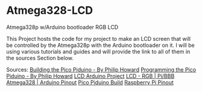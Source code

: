 # Atmega328-LCD
Atmega328p w/Arduino bootloader RGB LCD

This Project hosts the code for my project to make an LCD screen that will be controlled by the Atmega328p with the Arduino bootloader on it. I will be using various tutorials and guides and will provide the link to all of them in the sources Section below.

Sources:
[Building the Pico Piduino - By Philip Howard](http://pi.gadgetoid.com/article/building-the-pico-piduino)
[Programming the Pico Piduino - By Philip Howard](http://pi.gadgetoid.com/article/programming-your-pico-piduino)
[LCD Arduino Project](https://learn.adafruit.com/character-lcds/overview)
[LCD - RGB | Pi/BBB](https://learn.adafruit.com/character-lcd-with-raspberry-pi-or-beaglebone-black/overview)
[Atmega328 | Arduino Pinout](http://www.hobbytronics.co.uk/arduino-atmega328-pinout)
[Pico Piduino Build](http://pi.gadgetoid.com/piduino/pico-piduino)
[Raspberry Pi Pinout](http://pi.gadgetoid.com/pinout)
